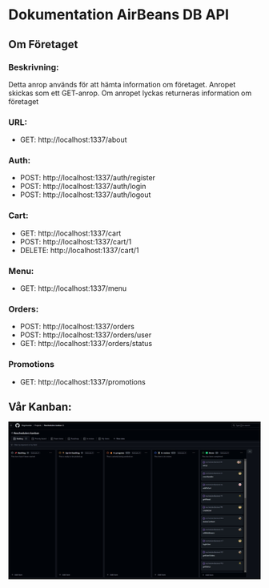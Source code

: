 # Dokumentation AirBeans DB API
## Om Företaget
### Beskrivning:
Detta anrop används för att hämta information om företaget. Anropet skickas som ett GET-anrop. Om anropet lyckas returneras information om företaget 

### URL: 
* GET: http://localhost:1337/about


### Auth: 
* POST: http://localhost:1337/auth/register
* POST: http://localhost:1337/auth/login
* POST: http://localhost:1337/auth/logout

### Cart: 
* GET: http://localhost:1337/cart 
* POST: http://localhost:1337/cart/1
* DELETE: http://localhost:1337/cart/1

### Menu:
* GET: http://localhost:1337/menu

### Orders:
* POST: http://localhost:1337/orders
* POST: http://localhost:1337/orders/user
* GET: http://localhost:1337/orders/status

### Promotions 
* GET: http://localhost:1337/promotions


## Vår Kanban:
![Screenshot av Kanban.](./assets/kanban.jpg)

